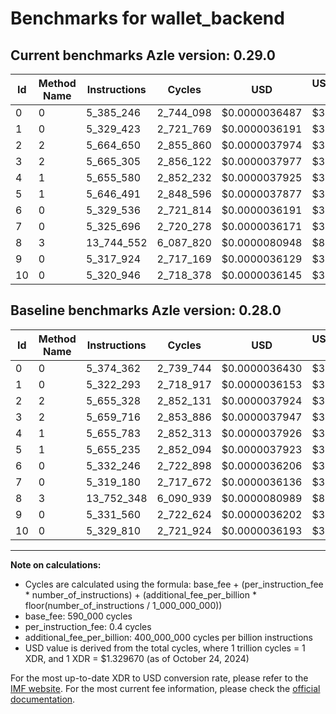# Benchmarks for wallet_backend

## Current benchmarks Azle version: 0.29.0

| Id  | Method Name | Instructions | Cycles    | USD           | USD/Million Calls | Change                             |
| --- | ----------- | ------------ | --------- | ------------- | ----------------- | ---------------------------------- |
| 0   | 0           | 5_385_246    | 2_744_098 | $0.0000036487 | $3.64             | <font color="red">+10_884</font>   |
| 1   | 0           | 5_329_423    | 2_721_769 | $0.0000036191 | $3.61             | <font color="red">+7_130</font>    |
| 2   | 2           | 5_664_650    | 2_855_860 | $0.0000037974 | $3.79             | <font color="red">+9_322</font>    |
| 3   | 2           | 5_665_305    | 2_856_122 | $0.0000037977 | $3.79             | <font color="red">+5_589</font>    |
| 4   | 1           | 5_655_580    | 2_852_232 | $0.0000037925 | $3.79             | <font color="green">-203</font>    |
| 5   | 1           | 5_646_491    | 2_848_596 | $0.0000037877 | $3.78             | <font color="green">-8_744</font>  |
| 6   | 0           | 5_329_536    | 2_721_814 | $0.0000036191 | $3.61             | <font color="green">-2_710</font>  |
| 7   | 0           | 5_325_696    | 2_720_278 | $0.0000036171 | $3.61             | <font color="red">+6_516</font>    |
| 8   | 3           | 13_744_552   | 6_087_820 | $0.0000080948 | $8.09             | <font color="green">-7_796</font>  |
| 9   | 0           | 5_317_924    | 2_717_169 | $0.0000036129 | $3.61             | <font color="green">-13_636</font> |
| 10  | 0           | 5_320_946    | 2_718_378 | $0.0000036145 | $3.61             | <font color="green">-8_864</font>  |

## Baseline benchmarks Azle version: 0.28.0

| Id  | Method Name | Instructions | Cycles    | USD           | USD/Million Calls |
| --- | ----------- | ------------ | --------- | ------------- | ----------------- |
| 0   | 0           | 5_374_362    | 2_739_744 | $0.0000036430 | $3.64             |
| 1   | 0           | 5_322_293    | 2_718_917 | $0.0000036153 | $3.61             |
| 2   | 2           | 5_655_328    | 2_852_131 | $0.0000037924 | $3.79             |
| 3   | 2           | 5_659_716    | 2_853_886 | $0.0000037947 | $3.79             |
| 4   | 1           | 5_655_783    | 2_852_313 | $0.0000037926 | $3.79             |
| 5   | 1           | 5_655_235    | 2_852_094 | $0.0000037923 | $3.79             |
| 6   | 0           | 5_332_246    | 2_722_898 | $0.0000036206 | $3.62             |
| 7   | 0           | 5_319_180    | 2_717_672 | $0.0000036136 | $3.61             |
| 8   | 3           | 13_752_348   | 6_090_939 | $0.0000080989 | $8.09             |
| 9   | 0           | 5_331_560    | 2_722_624 | $0.0000036202 | $3.62             |
| 10  | 0           | 5_329_810    | 2_721_924 | $0.0000036193 | $3.61             |

---

**Note on calculations:**

- Cycles are calculated using the formula: base_fee + (per_instruction_fee \* number_of_instructions) + (additional_fee_per_billion \* floor(number_of_instructions / 1_000_000_000))
- base_fee: 590_000 cycles
- per_instruction_fee: 0.4 cycles
- additional_fee_per_billion: 400_000_000 cycles per billion instructions
- USD value is derived from the total cycles, where 1 trillion cycles = 1 XDR, and 1 XDR = $1.329670 (as of October 24, 2024)

For the most up-to-date XDR to USD conversion rate, please refer to the [IMF website](https://www.imf.org/external/np/fin/data/rms_sdrv.aspx).
For the most current fee information, please check the [official documentation](https://internetcomputer.org/docs/current/developer-docs/gas-cost#execution).
